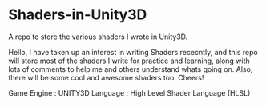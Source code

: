 # Shaders-in-Unity3D
A repo to store the various shaders I wrote in Unity3D.

Hello,
I have taken up an interest in writing Shaders rececntly, and this repo will store most of the shaders I write for practice and learning, along
with lots of comments to help me and others understand whats going on.
Also, there will be some cool and awesome shaders too.
Cheers!

Game Engine : UNITY3D
Language : High Level Shader Language (HLSL)
